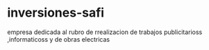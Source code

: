 # inversiones-safi
empresa dedicada al rubro de rrealizacion de trabajos publicitarioss ,informaticoss y de obras electricas 
